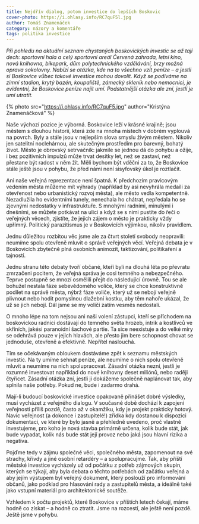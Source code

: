 ```yaml
---
title: Nejdřív dialog, potom investice do lepších Boskovic
cover-photo: https://i.ohlasy.info/RC7quF5l.jpg
author: Tomáš Znamenáček
category: názory a komentáře
tags: politika investice
---
```


*Při pohledu na aktuální seznam chystaných boskovických investic se až tají dech: sportovní hala a celý sportovní areál Červená zahrada, letní kino, nová knihovna, bikepark, dům polytechnického vzdělávání, brzy možná oprava sokolovny. Nabízí se otázka, kde na to všechno vzít peníze – a jestli si Boskovice vůbec takové investice mohou dovolit. Když se podíváme na zimní stadion, krytý bazén, koupaliště, zámecký skleník nebo nemocnici, je evidentní, že Boskovice peníze najít umí. Podstatnější otázka ale zní, jestli je umí utratit.*

{% photo src="https://i.ohlasy.info/RC7quF5.jpg" author="Kristýna Znamenáčková" %}

Naše výchozí pozice je výborná. Boskovice leží v krásné krajině; jsou městem s dlouhou historií, která zde na mnoha místech v dobrém vyplouvá na povrch. Byly a stále jsou v nejlepším slova smyslu živým městem. Nikoliv jen satelitní noclehárnou, ale skutečným prostředím pro barevný, bohatý život. Město je obrovský setrvačník: jakmile se jednou dá do pohybu a ožije, i bez pozitivních impulzů může trvat desítky let, než se zastaví, než přestane být radost v něm žít. Měli bychom být vděčni za to, že Boskovice stále ještě jsou v pohybu, že před námi není sisyfovský úkol je roztlačit.

Ani naše veřejná reprezentace není špatná. K předchozím pravicovým vedením města můžeme mít výhrady (například by asi nevyhrála medaili za otevřenost nebo urbanistický rozvoj města), ale město vedla kompetentně. Nezadlužila ho evidentními tunely, nenechala ho chátrat, nepředala ho se zjevnými nedostatky v infrastruktuře. S mnohými radními, minulými i dnešními, se můžete potkávat na ulici a když se s nimi pustíte do řeči o veřejných věcech, zjistíte, že jejich zájem o město je prakticky vždy upřímný. Politický parazitismus je v Boskovicích výjimkou, nikoliv pravidlem.

Jednu důležitou rozbitou věc jsme ale za čtvrt století svobody neopravili: neumíme spolu otevřeně mluvit o správě veřejných věcí. Veřejná debata je v Boskovicích zbytečně plná osobních animozit, taktizování, politikaření a tajností.

Jednu stranu této debaty tvoří občané, kteří byli na dlouhá léta po převratu zmrzačeni pocitem, že veřejná správa je cosi temného a nebezpečného. Teprve postupně se mnozí osmělili přejít do následující úrovně. Tou se ale bohužel nestala fáze sebevědomého voliče, který se chce konstruktivně podílet na správě města, nýbrž fáze voliče, který už se nebojí veřejně plivnout nebo hodit pomyslnou dlažební kostku, aby těm nahoře ukázal, že už se jich nebojí. Dál jsme se my voliči zatím vesměs nedostali.

O mnoho lépe na tom nejsou ani naši volení zástupci, kteří se příchodem na boskovickou radnici dostávají do temného světa hrozeb, intrik a kostlivců ve skříních, jakési paranoidní šachové partie. Ta sice neexistuje a do velké míry se odehrává pouze v jejich hlavách, ale přesto jim bere schopnost chovat se jednoduše, otevřeně a efektivně. Nepřítel naslouchá.

Tím se očekávaným obloukem dostáváme zpět k seznamu městských investic. Na ty umíme sehnat peníze, ale neumíme o nich spolu otevřeně mluvit a neumíme na nich spolupracovat. Zásadní otázka nezní, jestli je rozumné investovat například do nové knihovny deset miliónů, nebo raději čtyřicet. Zásadní otázka zní, jestli ji dokážeme společně naplánovat tak, aby splnila naše potřeby. Pokud ne, bude i zadarmo drahá.

Mají-li budoucí boskovické investice opakovaně přinášet dobré výsledky, musí vycházet z veřejného dialogu. V současné době dochází k zapojení veřejnosti příliš pozdě, často až v okamžiku, kdy je projekt prakticky hotový. Navíc veřejnost (a dokonce i zastupitelé!) zřídka kdy dostanou k dispozici dokumentaci, ve které by bylo jasně a přehledně uvedeno, proč vlastně investujeme, pro koho je nová stavba primárně určena, kolik bude stát, jak bude vypadat, kolik nás bude stát její provoz nebo jaká jsou hlavní rizika a negativa.

Pojďme tedy v zájmu společné věci, společného města, zapomenout na své strachy, křivdy a jiné osobní retardéry – a spolupracujme. Tak, aby příští městské investice vycházely už od počátku z potřeb zájmových skupin, kterých se týkají, aby byla debata o těchto potřebách od začátku veřejná a aby jejím výstupem byl veřejný dokument, který poslouží pro informování občanů, jako podklad pro hlasování rady a zastupitelů města, a ideálně také jako vstupní materiál pro architektonické soutěže.

Vzhledem k počtu projektů, které Boskovice v příštích letech čekají, máme hodně co získat – a hodně co ztratit. Jsme na rozcestí, ale ještě není pozdě. Ještě jsme v pohybu.
